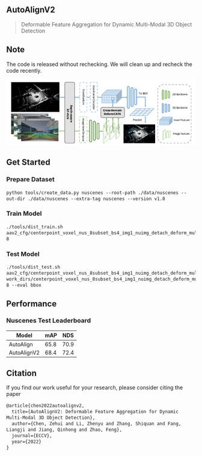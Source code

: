 ## AutoAlignV2

> Deformable Feature Aggregation for Dynamic Multi-Modal 3D Object Detection

## Note

The code is released without rechecking. We will clean up and recheck the code recently.

<center>
<img src='figs/framework.png'>
</center>

## Get Started

### Prepare Dataset
```
python tools/create_data.py nuscenes --root-path ./data/nuscenes --out-dir ./data/nuscenes --extra-tag nuscenes --version v1.0
```

### Train Model
```
./tools/dist_train.sh aav2_cfg/centerpoint_voxel_nus_8subset_bs4_img1_nuimg_detach_deform_multipts.py 8
```

### Test Model
```
./tools/dist_test.sh aav2_cfg/centerpoint_voxel_nus_8subset_bs4_img1_nuimg_detach_deform_multipts.py work_dirs/centerpoint_voxel_nus_8subset_bs4_img1_nuimg_detach_deform_multipts/epoch_20.pth 8 --eval bbox
```

## Performance

### Nuscenes Test Leaderboard
| Model | mAP | NDS |
| -|-|-|
| AutoAlign |  65.8  |  70.9  |
| AutoAlignV2 | 68.4 | 72.4|


## Citation
If you find our work useful for your research, please consider citing the paper
```
@article{chen2022autoalignv2,
  title={AutoAlignV2: Deformable Feature Aggregation for Dynamic Multi-Modal 3D Object Detection},
  author={Chen, Zehui and Li, Zhenyu and Zhang, Shiquan and Fang, Liangji and Jiang, Qinhong and Zhao, Feng},
  journal={ECCV},
  year={2022}
}
```